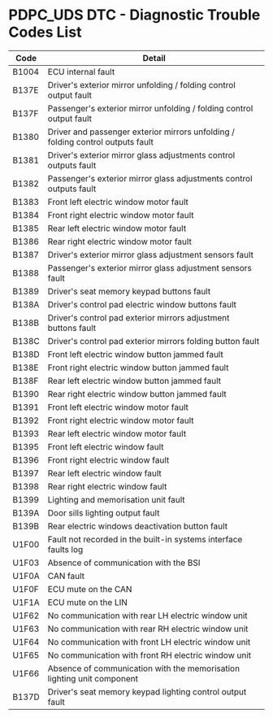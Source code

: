 # PDPC_UDS DTC - Diagnostic Trouble Codes List

| Code | Detail |
| - | - |
| B1004 | ECU internal fault |
| B137E | Driver's exterior mirror unfolding / folding control output fault |
| B137F | Passenger's exterior mirror unfolding / folding control output fault |
| B1380 | Driver and passenger exterior mirrors unfolding / folding control outputs fault |
| B1381 | Driver's exterior mirror glass adjustments control outputs fault |
| B1382 | Passenger's exterior mirror glass adjustments control outputs fault |
| B1383 | Front left electric window motor fault |
| B1384 | Front right electric window motor fault |
| B1385 | Rear left electric window motor fault |
| B1386 | Rear right electric window motor fault |
| B1387 | Driver's exterior mirror glass adjustment sensors fault |
| B1388 | Passenger's exterior mirror glass adjustment sensors fault |
| B1389 | Driver's seat memory keypad buttons fault |
| B138A | Driver's control pad electric window buttons fault |
| B138B | Driver's control pad exterior mirrors adjustment buttons fault |
| B138C | Driver's control pad exterior mirrors folding button fault |
| B138D | Front left electric window button jammed fault |
| B138E | Front right electric window button jammed fault |
| B138F | Rear left electric window button jammed fault |
| B1390 | Rear right electric window button jammed fault |
| B1391 | Front left electric window motor fault |
| B1392 | Front right electric window motor fault |
| B1393 | Rear left electric window motor fault |
| B1395 | Front left electric window fault |
| B1396 | Front right electric window fault |
| B1397 | Rear left electric window fault |
| B1398 | Rear right electric window fault |
| B1399 | Lighting and memorisation unit fault |
| B139A | Door sills lighting output fault |
| B139B | Rear electric windows deactivation button fault |
| U1F00 | Fault not recorded in the built-in systems interface faults log |
| U1F03 | Absence of communication with the BSI |
| U1F0A | CAN fault |
| U1F0F | ECU mute on the CAN |
| U1F1A | ECU mute on the LIN |
| U1F62 | No communication with rear LH electric window unit |
| U1F63 | No communication with rear RH electric window unit |
| U1F64 | No communication with front LH electric window unit |
| U1F65 | No communication with front RH electric window unit |
| U1F66 | Absence of communication with the memorisation lighting unit component |
| B137D | Driver's seat memory keypad lighting control output fault |
